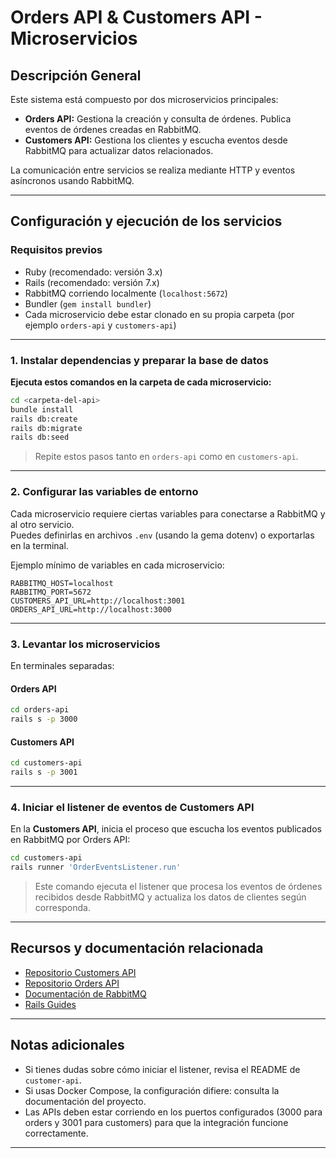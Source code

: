 # Orders API & Customers API - Microservicios

## Descripción General

Este sistema está compuesto por dos microservicios principales:

- **Orders API:** Gestiona la creación y consulta de órdenes. Publica eventos de órdenes creadas en RabbitMQ.
- **Customers API:** Gestiona los clientes y escucha eventos desde RabbitMQ para actualizar datos relacionados.

La comunicación entre servicios se realiza mediante HTTP y eventos asíncronos usando RabbitMQ.

---

## Configuración y ejecución de los servicios

### Requisitos previos

- Ruby (recomendado: versión 3.x)
- Rails (recomendado: versión 7.x)
- RabbitMQ corriendo localmente (`localhost:5672`)
- Bundler (`gem install bundler`)
- Cada microservicio debe estar clonado en su propia carpeta (por ejemplo `orders-api` y `customers-api`)

---

### 1. Instalar dependencias y preparar la base de datos

**Ejecuta estos comandos en la carpeta de cada microservicio:**

```bash
cd <carpeta-del-api>
bundle install
rails db:create
rails db:migrate
rails db:seed
```

> Repite estos pasos tanto en `orders-api` como en `customers-api`.

---

### 2. Configurar las variables de entorno

Cada microservicio requiere ciertas variables para conectarse a RabbitMQ y al otro servicio.  
Puedes definirlas en archivos `.env` (usando la gema dotenv) o exportarlas en la terminal.

Ejemplo mínimo de variables en cada microservicio:

```
RABBITMQ_HOST=localhost
RABBITMQ_PORT=5672
CUSTOMERS_API_URL=http://localhost:3001
ORDERS_API_URL=http://localhost:3000
```

---

### 3. Levantar los microservicios

En terminales separadas:

#### Orders API

```bash
cd orders-api
rails s -p 3000
```

#### Customers API

```bash
cd customers-api
rails s -p 3001
```

---

### 4. Iniciar el listener de eventos de Customers API

En la **Customers API**, inicia el proceso que escucha los eventos publicados en RabbitMQ por Orders API:

```bash
cd customers-api
rails runner 'OrderEventsListener.run'
```

> Este comando ejecuta el listener que procesa los eventos de órdenes recibidos desde RabbitMQ y actualiza los datos de clientes según corresponda.

---

## Recursos y documentación relacionada

- [Repositorio Customers API](https://github.com/mtamagno10/customer-api)
- [Repositorio Orders API](https://github.com/mtamagno10/orders-api) <!-- Este README -->
- [Documentación de RabbitMQ](https://www.rabbitmq.com/documentation.html)
- [Rails Guides](https://guides.rubyonrails.org/)

---

## Notas adicionales

- Si tienes dudas sobre cómo iniciar el listener, revisa el README de `customer-api`.
- Si usas Docker Compose, la configuración difiere: consulta la documentación del proyecto.
- Las APIs deben estar corriendo en los puertos configurados (3000 para orders y 3001 para customers) para que la integración funcione correctamente.

---